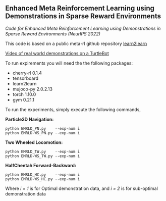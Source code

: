 ## **Enhanced Meta Reinforcement Learning using Demonstrations in Sparse Reward Environments**
*Code for Enhanced Meta Reinforcement Learning using Demonstrations in Sparse Reward Environments (NeurIPS 2022)*

This code is based on a public meta-rl github repository  [learn2learn](https://github.com/learnables/learn2learn/)

[Video of real world demonstrations on a TurtleBot](https://youtu.be/gdG9vfk5qJU)

To run expirements you will need the the following packages:
- cherry-rl 0.1.4
- tensorboard 
- learn2learn 
- mujoco-py 2.0.2.13
- torch 1.10.0
- gym 0.21.1

To run the experiments, simply execute the following commands, 

**Particle2D Navigation:**
```
python EMRLD_PN.py    --exp-num i 
python EMRLD-WS_PN.py --exp-num i
```
**Two Wheeled Locomotion:**
```
python EMRLD_TW.py    --exp-num i   
python EMRLD-WS_TW.py --exp-num i
```
**HalfCheetah Forward-Backward:**
```
python EMRLD_HC.py    --exp-num i   
python EMRLD-WS_HC.py --exp-num i
```
Where *i = 1* is for Optimal demonstration data, and *i = 2* is for sub-optimal demonstration data


